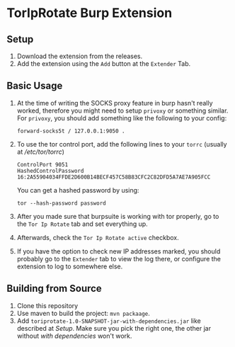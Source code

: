 # TorIpRotate Burp Extension

## Setup

1. Download the extension from the releases.
2. Add the extension using the `Add` button at the `Extender` Tab.

## Basic Usage

1. At the time of writing the SOCKS proxy feature in burp hasn't really worked, therefore you might need to setup `privoxy` or something similar.
   For `privoxy`, you should add something like the following to your config:
   ```
   forward-socks5t / 127.0.0.1:9050 .
   ```
2. To use the tor control port, add the following lines to your `torrc` (usually at */etc/tor/torrc*)
   ```
   ControlPort 9051
   HashedControlPassword 16:2A55904034FFDE2D600B14BECF457C58B83CFC2C82DFD5A7AE7A905FCC

   ```
   You can get a hashed password by using:
   ```
   tor --hash-password password
   ```

3. After you made sure that burpsuite is working with tor properly, go to the `Tor Ip Rotate` tab and set everything up.
4. Afterwards, check the `Tor Ip Rotate active` checkbox.
5. If you have the option to check new IP addresses marked, you should probably go to the `Extender` tab to view the log there,
   or configure the extension to log to somewhere else.


## Building from Source

1. Clone this repository
2. Use maven to build the project: `mvn packaage`.
3. Add `toriprotate-1.0-SNAPSHOT-jar-with-dependencies.jar` like described at *Setup*. 
   Make sure you pick the right one, the other jar without *with dependencies* won't work.
